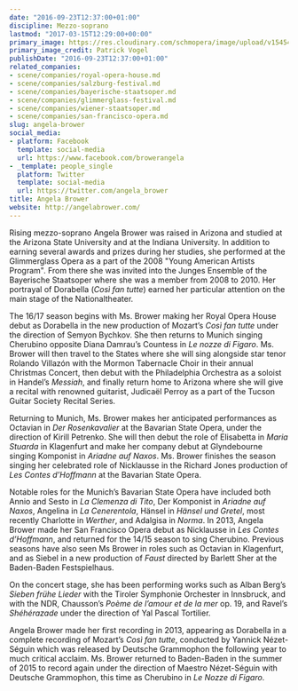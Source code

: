 ```yaml
---
date: "2016-09-23T12:37:00+01:00"
discipline: Mezzo-soprano
lastmod: "2017-03-15T12:29:00+00:00"
primary_image: https://res.cloudinary.com/schmopera/image/upload/v1545409169/media/webhook-uploads/1474630549858/2016-09-23---Angela-Brower.jpg.jpg
primary_image_credit: Patrick Vogel
publishDate: "2016-09-23T12:37:00+01:00"
related_companies:
- scene/companies/royal-opera-house.md
- scene/companies/salzburg-festival.md
- scene/companies/bayerische-staatsoper.md
- scene/companies/glimmerglass-festival.md
- scene/companies/wiener-staatsoper.md
- scene/companies/san-francisco-opera.md
slug: angela-brower
social_media:
- platform: Facebook
  template: social-media
  url: https://www.facebook.com/browerangela
- _template: people_single
  platform: Twitter
  template: social-media
  url: https://twitter.com/angela_brower
title: Angela Brower
website: http://angelabrower.com/
---
```


Rising mezzo-soprano Angela Brower was raised in Arizona and studied at the Arizona State University and at the Indiana University. In addition to earning several awards and prizes during her studies, she performed at the Glimmerglass Opera as a part of the 2008 "Young American Artists Program".  From there she was invited into the Junges Ensemble of the Bayerische Staatsoper where she was a member from 2008 to 2010. Her portrayal of Dorabella (*Così fan tutte*) earned her particular attention on the main stage of the Nationaltheater.

The 16/17 season begins with Ms. Brower making her Royal Opera House debut as Dorabella in the new production of Mozart’s *Così fan tutte* under the direction of Semyon Bychkov. She then returns to Munich singing Cherubino opposite Diana Damrau’s Countess in *Le nozze di Figaro*. Ms. Brower will then travel to the States where she will sing alongside star tenor Rolando Villazón with the Mormon Tabernacle Choir in their annual Christmas Concert, then debut with the Philadelphia Orchestra as a soloist in Handel’s *Messiah*, and finally return home to Arizona where she will give a recital with renowned guitarist, Judicaël Perroy as a part of the Tucson Guitar Society Recital Series.

Returning to Munich, Ms. Brower makes her anticipated performances as Octavian in *Der Rosenkavalier* at the Bavarian State Opera, under the direction of Kirill Petrenko. She will then debut the role of Elisabetta in *Maria Stuarda* in Klagenfurt and make her company debut at Glyndebourne singing Komponist in *Ariadne auf Naxos*. Ms. Brower finishes the season singing her celebrated role of Nicklausse in the Richard Jones production of *Les Contes d’Hoffmann* at the Bavarian State Opera.

Notable roles for the Munich’s Bavarian State Opera have included both Annio and Sesto in *La Clemenza di Tito*, Der Komponist in *Ariadne auf Naxos*, Angelina in *La Cenerentola*, Hänsel in *Hänsel und Gretel*, most recently Charlotte in *Werther*, and Adalgisa in *Norma*. In 2013, Angela Brower made her San Francisco Opera debut as Nicklausse in *Les Contes d’Hoffmann*, and returned for the 14/15 season to sing Cherubino. Previous seasons have also seen Ms Brower in roles such as Octavian in Klagenfurt, and as Siebel in a new production of *Faust* directed by Barlett Sher at the Baden-Baden Festspielhaus.

On the concert stage, she has been performing works such as Alban Berg’s *Sieben frühe Lieder* with the Tiroler Symphonie Orchester in Innsbruck, and with the NDR, Chausson’s *Poème de l’amour et de la mer* op. 19, and Ravel’s *Shéhérazade* under the direction of Yal Pascal Tortilier.

Angela Brower made her first recording in 2013, appearing as Dorabella in a complete recording of Mozart’s *Così fan tutte*, conducted by Yannick Nézet-Séguin which was released by Deutsche Grammophon the following year to much critical acclaim. Ms. Brower returned to Baden-Baden in the summer of 2015 to record again under the direction of Maestro Nézet-Séguin with Deutsche Grammophon, this time as Cherubino in *Le Nozze di Figaro*.
